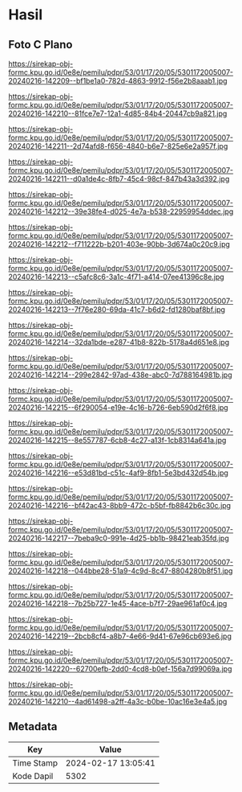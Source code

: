 # Hasil

## Foto C Plano

https://sirekap-obj-formc.kpu.go.id/0e8e/pemilu/pdpr/53/01/17/20/05/5301172005007-20240216-142209--bf1be1a0-782d-4863-9912-f56e2b8aaab1.jpg

https://sirekap-obj-formc.kpu.go.id/0e8e/pemilu/pdpr/53/01/17/20/05/5301172005007-20240216-142210--81fce7e7-12a1-4d85-84b4-20447cb9a821.jpg

https://sirekap-obj-formc.kpu.go.id/0e8e/pemilu/pdpr/53/01/17/20/05/5301172005007-20240216-142211--2d74afd8-f656-4840-b6e7-825e6e2a957f.jpg

https://sirekap-obj-formc.kpu.go.id/0e8e/pemilu/pdpr/53/01/17/20/05/5301172005007-20240216-142211--d0a1de4c-8fb7-45c4-98cf-847b43a3d392.jpg

https://sirekap-obj-formc.kpu.go.id/0e8e/pemilu/pdpr/53/01/17/20/05/5301172005007-20240216-142212--39e38fe4-d025-4e7a-b538-22959954ddec.jpg

https://sirekap-obj-formc.kpu.go.id/0e8e/pemilu/pdpr/53/01/17/20/05/5301172005007-20240216-142212--f711222b-b201-403e-90bb-3d674a0c20c9.jpg

https://sirekap-obj-formc.kpu.go.id/0e8e/pemilu/pdpr/53/01/17/20/05/5301172005007-20240216-142213--c5afc8c6-3a1c-4f71-a414-07ee41396c8e.jpg

https://sirekap-obj-formc.kpu.go.id/0e8e/pemilu/pdpr/53/01/17/20/05/5301172005007-20240216-142213--7f76e280-69da-41c7-b6d2-fd1280baf8bf.jpg

https://sirekap-obj-formc.kpu.go.id/0e8e/pemilu/pdpr/53/01/17/20/05/5301172005007-20240216-142214--32da1bde-e287-41b8-822b-5178a4d651e8.jpg

https://sirekap-obj-formc.kpu.go.id/0e8e/pemilu/pdpr/53/01/17/20/05/5301172005007-20240216-142214--299e2842-97ad-438e-abc0-7d788164981b.jpg

https://sirekap-obj-formc.kpu.go.id/0e8e/pemilu/pdpr/53/01/17/20/05/5301172005007-20240216-142215--6f290054-e19e-4c16-b726-6eb590d2f6f8.jpg

https://sirekap-obj-formc.kpu.go.id/0e8e/pemilu/pdpr/53/01/17/20/05/5301172005007-20240216-142215--8e557787-6cb8-4c27-a13f-1cb8314a641a.jpg

https://sirekap-obj-formc.kpu.go.id/0e8e/pemilu/pdpr/53/01/17/20/05/5301172005007-20240216-142216--e53d81bd-c51c-4af9-8fb1-5e3bd432d54b.jpg

https://sirekap-obj-formc.kpu.go.id/0e8e/pemilu/pdpr/53/01/17/20/05/5301172005007-20240216-142216--bf42ac43-8bb9-472c-b5bf-fb8842b6c30c.jpg

https://sirekap-obj-formc.kpu.go.id/0e8e/pemilu/pdpr/53/01/17/20/05/5301172005007-20240216-142217--7beba9c0-991e-4d25-bb1b-98421eab35fd.jpg

https://sirekap-obj-formc.kpu.go.id/0e8e/pemilu/pdpr/53/01/17/20/05/5301172005007-20240216-142218--044bbe28-51a9-4c9d-8c47-8804280b8f51.jpg

https://sirekap-obj-formc.kpu.go.id/0e8e/pemilu/pdpr/53/01/17/20/05/5301172005007-20240216-142218--7b25b727-1e45-4ace-b7f7-29ae961af0c4.jpg

https://sirekap-obj-formc.kpu.go.id/0e8e/pemilu/pdpr/53/01/17/20/05/5301172005007-20240216-142219--2bcb8cf4-a8b7-4e66-9d41-67e96cb693e6.jpg

https://sirekap-obj-formc.kpu.go.id/0e8e/pemilu/pdpr/53/01/17/20/05/5301172005007-20240216-142220--62700efb-2dd0-4cd8-b0ef-156a7d99069a.jpg

https://sirekap-obj-formc.kpu.go.id/0e8e/pemilu/pdpr/53/01/17/20/05/5301172005007-20240216-142210--4ad61498-a2ff-4a3c-b0be-10ac16e3e4a5.jpg


## Metadata

| Key        | Value               |
| ---------- | ------------------- |
| Time Stamp | 2024-02-17 13:05:41 |
| Kode Dapil | 5302                |



